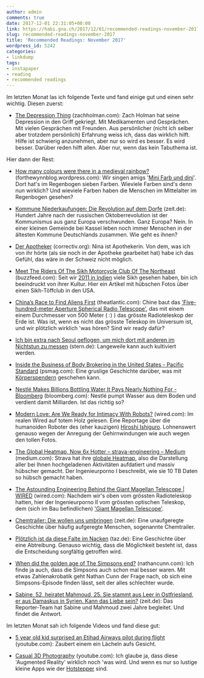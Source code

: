 ```yaml
---
author: admin
comments: true
date: 2017-12-01 22:31:05+00:00
link: https://habi.gna.ch/2017/12/01/recommended-readings-november-2017/
slug: recommended-readings-november-2017
title: 'Recommended Readings: November 2017'
wordpress_id: 5242
categories:
- linkdump
tags:
- instapaper
- reading
- recommended readings
---
```


Im letzten Monat las ich folgende Texte und fand einige gut und einen sehr wichtig.
Diesen zuerst:





  * [The Depression Thing](https://zachholman.com/posts/the-depression-thing) (zachholman.com): Zach Holman hat seine Depression in den Griff gekriegt. Mit Medikamenten und Gesprächen. Mit vielen Gesprächen mit Freunden. Aus persönlicher (nicht ich selber aber trotzdem persönlich) Erfahrung weiss ich, dass das wirklich hilft. Hilfe ist schwierig anzunehmen, aber nur so wird es besser. Es wird besser. Darüber reden hilft allen. Aber nur, wenn das kein Tabuthema ist.



Hier dann der Rest:



  * [How many colours were there in a medieval rainbow?](https://forthewynnblog.wordpress.com/2017/11/20/how-many-colours-were-there-in-a-medieval-rainbow/) (forthewynnblog.wordpress.com): Wir singen amigs '[Mini Farb und dini](http://chinderliedli.ch/index.php/2011/05/20/mini-farb-und-dini/)'. Dort hat's im Regenbogen sieben Farben. Wieviele Farben sind's denn nun wirklich? Und wieviele Farben haben die Menschen im Mittelalter im Regenbogen gesehen?


  * [Kommune Niederkaufungen: Die Revolution auf dem Dorfe](http://www.zeit.de/2017/43/kommune-niederkaufungen-kommunismus-kassel/komplettansicht) (zeit.de): Hundert Jahre nach der russischen Oktoberrevolution ist der Kommunismus aus ganz Europa verschwunden. Ganz Europa? Nein. In einer kleinen Gemeinde bei Kassel leben noch immer Menschen in der ältesten Kommune Deutschlands zusammen. Wie geht es ihnen?


  * [Der Apotheker](https://correctiv.org/recherchen/stories/2017/11/10/der-alte-apotheker/) (correctiv.org): Nina ist Apothekerin. Von dem, was ich von ihr hörte (als sie noch in der Apotheke gearbeitet hat) habe ich das Gefühl, das wäre in der Schweiz nicht möglich.


  * [Meet The Riders Of The Sikh Motorcycle Club Of The Northeast](https://www.buzzfeed.com/teresamathew/on-a-ride-with-a-sikh-motorcycle-club) (buzzfeed.com): Seit wir [2011 in Indien](https://flic.kr/p/9BGRPe) viele Sikh gesehen haben, bin ich beeindruckt von ihrer Kultur. Hier ein Artikel mit hübschen Fotos über einen Sikh-Töffclub in den USA.


  * [China’s Race to Find Aliens First](https://www.theatlantic.com/magazine/archive/2017/12/what-happens-if-china-makes-first-contact/544131/) (theatlantic.com): Chine baut das ['Five-hundred-meter Aperture Spherical Radio Telescope'](http://fast.bao.ac.cn/en/), das mit einem einem Durchmesser von 500 Meter ( :) ) das grösste Radioteleskop der Erde ist. Was ist, wenn es nicht das grösste Teleskop im Universum ist, und wir plötzlich wirklich 'was hören? Sind wir ready dafür?


  * [Ich bin extra nach Seoul geflogen, um mich dort mit anderen im Nichtstun zu messen](https://www.stern.de/neon/magazin/freizeit/ich-bin-extra-nach-seoul-geflogen--um-mich-dort-mit-anderen-im-nichtstun-zu-messen-7687950.html) (stern.de): Langeweile kann auch kultiviert werden.


  * [Inside the Business of Body Brokering in the United States - Pacific Standard](https://psmag.com/magazine/arms-dealers) (psmag.com): Eine gruslige Geschichte darüber, was mit  [Körperspendern](http://www.ana.unibe.ch/dienstleistungen/koerperspende/index_ger.html) geschehen kann.


  * [Nestlé Makes Billions Bottling Water It Pays Nearly Nothing For - Bloomberg](https://www.bloomberg.com/news/features/2017-09-21/nestl-makes-billions-bottling-water-it-pays-nearly-nothing-for) (bloomberg.com): Nestlé pumpt Wasser aus dem Boden und verdient damit Milliarden. Ist das richtig so?


  * [Modern Love: Are We Ready for Intimacy With Robots?](https://www.wired.com/2017/10/hiroshi-ishiguro-when-robots-act-just-like-humans/) (wired.com): Im realen Wired auf totem Holz gelesen. Eine Reportage über die humanoiden Roboter des (eher kauzigen) [Hiroshi Ishiguro](https://en.wikipedia.org/wiki/Hiroshi_Ishiguro). Lohnenswert genauso wegen der Anregung der Gehirnwindungen wie auch wegen den tollen Fotos.


  * [The Global Heatmap, Now 6x Hotter – strava-engineering – Medium](https://medium.com/strava-engineering/the-global-heatmap-now-6x-hotter-23fc01d301de) (medium.com): Strava hat ihre [globale Heatmap](https://labs.strava.com/heatmap/#13.51/7.39493/46.95466/hot/all), also die Darstellung aller bei Ihnen hochgeladenen Aktivitäten aufdatiert und massiv hübscher gemacht. Der Ingenieurporno I beschreibt, wie sie 10 TB Daten so hübsch gemacht haben.


  * [The Astounding Engineering Behind the Giant Magellan Telescope | WIRED](https://www.wired.com/story/the-astounding-engineering-behind-the-giant-magellan-telescope/) (wired.com): Nachdem wir's oben vom grössten Radioteleskop hatten, hier der Ingenieurporno II vom grössten optischen Teleskop, dem (sich im Bau befindlichen) ['Giant Magellan Telescope'](http://www.gmto.org/gallery/3d-renderings/). 


  * [Chemtrailer: Die wollen uns umbringen](http://www.zeit.de/2017/41/fake-news-chemtrails-wissenschaft-wahrheit-luegenpresse/komplettansicht) (zeit.de): Eine unaufgeregte Geschichte über häufig aufgeregte Menschen, sogenannte Chemtrailer.


  * [Plötzlich ist da diese Falte im Nacken](http://www.taz.de/!5455285/) (taz.de): Eine Geschichte über eine Abtreibung. Genauso wichtig, dass die Möglichkeit besteht ist, dass die Entscheidung sorgfältig getroffen wird.


  * [When did the golden age of The Simpsons end?](http://www.nathancunn.com/2017-10-26-simpsons-decline/) (nathancunn.com): Ich finde ja auch, dass die Simpsons auch schon mal besser waren. Mit etwas Zahlenakrobatik geht Nathan Cunn der Frage nach, ob sich eine Simpsons-Episode finden lässt, seit der alles schlechter wurde.


  * [Sabine, 52, heiratet Mahmoud, 25. Sie stammt aus Leer in Ostfriesland, er aus Damaskus in Syrien. Kann das Liebe sein?](http://www.zeit.de/2017/44/beziehungen-syrer-deutsche-heirat-flucht-partnerschaft/komplettansicht) (zeit.de): Das Reporter-Team hat Sabine und Mahmoud zwei Jahre begleitet. Und findet die Antwort.



Im letzten Monat sah ich folgende Videos und fand diese gut:



  * [5 year old kid surprised an Etihad Airways pilot during flight](https://www.youtube.com/watch?v=HXkSe_QCJL4) (youtube.com): Zaubert einem ein Lächeln aufs Gesicht.


  * [Casual 3D Photography](https://www.youtube.com/watch?v=wGBistgOsyQ) (youtube.com): Ich glaube ja, dass diese 'Augmented Reality' wirklich noch 'was wird. Und wenn es nur so lustige kleine Apps wie der [Hotstepper](http://hotstepper.dance/) sind.


